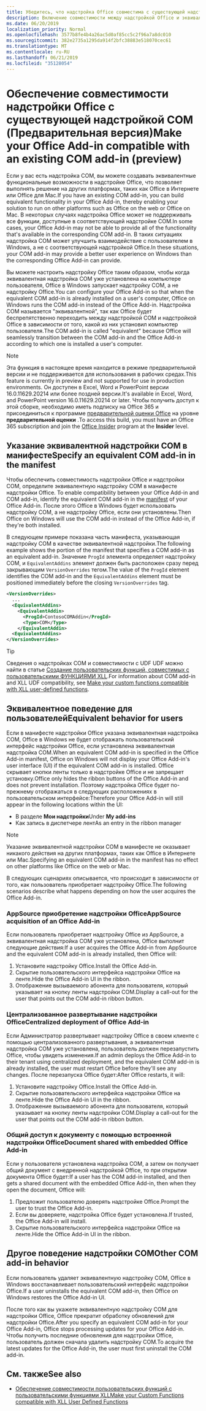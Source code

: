 ```yaml
---
title: Убедитесь, что надстройка Office совместима с существующей надстройкой COM
description: Включение совместимости между надстройкой Office и эквивалентной надстройкой COM
ms.date: 06/20/2019
localization_priority: Normal
ms.openlocfilehash: 3577b8fe4b4a26ac5d0af85cc5c2f96a7a8dc010
ms.sourcegitcommit: 382e2735a1295da914f2bfc38883e518070cec61
ms.translationtype: MT
ms.contentlocale: ru-RU
ms.lasthandoff: 06/21/2019
ms.locfileid: "35128054"
---
```

# <a name="make-your-office-add-in-compatible-with-an-existing-com-add-in-preview"></a><span data-ttu-id="82ce6-103">Обеспечение совместимости надстройки Office с существующей надстройкой COM (Предварительная версия)</span><span class="sxs-lookup"><span data-stu-id="82ce6-103">Make your Office Add-in compatible with an existing COM add-in (preview)</span></span>

<span data-ttu-id="82ce6-104">Если у вас есть надстройка COM, вы можете создавать эквивалентные функциональные возможности в надстройке Office, что позволяет выполнять решение на других платформах, таких как Office в Интернете или Office для Mac.</span><span class="sxs-lookup"><span data-stu-id="82ce6-104">If you have an existing COM add-in, you can build equivalent functionality in your Office Add-in, thereby enabling your solution to run on other platforms such as Office on the web or Office on Mac.</span></span> <span data-ttu-id="82ce6-105">В некоторых случаях надстройка Office может не поддерживать все функции, доступные в соответствующей надстройке COM.</span><span class="sxs-lookup"><span data-stu-id="82ce6-105">In some cases, your Office Add-in may not be able to provide all of the functionality that's available in the corresponding COM add-in.</span></span> <span data-ttu-id="82ce6-106">В таких ситуациях надстройка COM может улучшить взаимодействие с пользователем в Windows, а не с соответствующей надстройкой Office.</span><span class="sxs-lookup"><span data-stu-id="82ce6-106">In these situations, your COM add-in may provide a better user experience on Windows than the corresponding Office Add-in can provide.</span></span>

<span data-ttu-id="82ce6-107">Вы можете настроить надстройку Office таким образом, чтобы когда эквивалентная надстройка COM уже установлена на компьютере пользователя, Office в Windows запускает надстройку COM, а не надстройку Office.</span><span class="sxs-lookup"><span data-stu-id="82ce6-107">You can configure your Office Add-in so that when the equivalent COM add-in is already installed on a user's computer, Office on Windows runs the COM add-in instead of the Office Add-in.</span></span> <span data-ttu-id="82ce6-108">Надстройка COM называется "эквивалентной", так как Office будет беспрепятственно переходить между надстройкой COM и надстройкой Office в зависимости от того, какой из них установил компьютер пользователя.</span><span class="sxs-lookup"><span data-stu-id="82ce6-108">The COM add-in is called "equivalent" because Office will seamlessly transition between the COM add-in and the Office Add-in according to which one is installed a user's computer.</span></span>

> [!NOTE]
> <span data-ttu-id="82ce6-109">Эта функция в настоящее время находится в режиме предварительной версии и не поддерживается для использования в рабочих средах.</span><span class="sxs-lookup"><span data-stu-id="82ce6-109">This feature is currently in preview and not supported for use in production environments.</span></span> <span data-ttu-id="82ce6-110">Он доступен в Excel, Word и PowerPoint версии 16.0.11629.20214 или более поздней версии.</span><span class="sxs-lookup"><span data-stu-id="82ce6-110">It's available in Excel, Word, and PowerPoint version 16.0.11629.20214 or later.</span></span> <span data-ttu-id="82ce6-111">Чтобы получить доступ к этой сборке, необходимо иметь подписку на Office 365 и присоединиться к программе [предварительной оценки Office](https://products.office.com/office-insider) на уровне **предварительной оценки** .</span><span class="sxs-lookup"><span data-stu-id="82ce6-111">To access this build, you must have an Office 365 subscription and join the [Office Insider](https://products.office.com/office-insider) program at the **Insider** level.</span></span>

## <a name="specify-an-equivalent-com-add-in-in-the-manifest"></a><span data-ttu-id="82ce6-112">Указание эквивалентной надстройки COM в манифесте</span><span class="sxs-lookup"><span data-stu-id="82ce6-112">Specify an equivalent COM add-in in the manifest</span></span>

<span data-ttu-id="82ce6-113">Чтобы обеспечить совместимость надстройки Office и надстройки COM, определите эквивалентную надстройку COM в манифесте надстройки Office. [](add-in-manifests.md)</span><span class="sxs-lookup"><span data-stu-id="82ce6-113">To enable compatibility between your Office Add-in and COM add-in, identify the equivalent COM add-in in the [manifest](add-in-manifests.md) of your Office Add-in.</span></span> <span data-ttu-id="82ce6-114">После этого Office в Windows будет использовать надстройку COM, а не надстройку Office, если они установлены.</span><span class="sxs-lookup"><span data-stu-id="82ce6-114">Then Office on Windows will use the COM add-in instead of the Office Add-in, if they're both installed.</span></span>

<span data-ttu-id="82ce6-115">В следующем примере показана часть манифеста, указывающая надстройку COM в качестве эквивалентной надстройки.</span><span class="sxs-lookup"><span data-stu-id="82ce6-115">The following example shows the portion of the manifest that specifies a COM add-in as an equivalent add-in.</span></span> <span data-ttu-id="82ce6-116">Значение `ProgId` элемента определяет надстройку COM, и `EquivalentAddins` элемент должен быть расположен сразу перед закрывающим `VersionOverrides` тегом.</span><span class="sxs-lookup"><span data-stu-id="82ce6-116">The value of the `ProgId` element identifies the COM add-in and the `EquivalentAddins` element must be positioned immediately before the closing `VersionOverrides` tag.</span></span>

```xml
<VersionOverrides>
  ...
  <EquivalentAddins>
    <EquivalentAddin>
      <ProgId>ContosoCOMAddin</ProgId>
      <Type>COM</Type>
    </EquivalentAddin>
  <EquivalentAddins>
</VersionOverrides>
```

> [!TIP]
> <span data-ttu-id="82ce6-117">Сведения о надстройках COM и совместимости с UDF UDF можно найти в статье [Создание пользовательских функций, совместимых с пользовательскими ФУНКЦИЯМИ XLL](../excel/make-custom-functions-compatible-with-xll-udf.md).</span><span class="sxs-lookup"><span data-stu-id="82ce6-117">For information about COM add-in and XLL UDF compatibility, see [Make your custom functions compatible with XLL user-defined functions](../excel/make-custom-functions-compatible-with-xll-udf.md).</span></span>

## <a name="equivalent-behavior-for-users"></a><span data-ttu-id="82ce6-118">Эквивалентное поведение для пользователей</span><span class="sxs-lookup"><span data-stu-id="82ce6-118">Equivalent behavior for users</span></span>

<span data-ttu-id="82ce6-119">Если в манифесте надстройки Office указана эквивалентная надстройка COM, Office в Windows не будет отображать пользовательский интерфейс надстройки Office, если установлена эквивалентная надстройка COM.</span><span class="sxs-lookup"><span data-stu-id="82ce6-119">When an equivalent COM add-in is specified in the Office Add-in manifest, Office on Windows will not display your Office Add-in's user interface (UI) if the equivalent COM add-in is installed.</span></span> <span data-ttu-id="82ce6-120">Office скрывает кнопки ленты только в надстройке Office и не запрещает установку.</span><span class="sxs-lookup"><span data-stu-id="82ce6-120">Office only hides the ribbon buttons of the Office Add-in and does not prevent installation.</span></span> <span data-ttu-id="82ce6-121">Поэтому надстройка Office будет по-прежнему отображаться в следующих расположениях в пользовательском интерфейсе:</span><span class="sxs-lookup"><span data-stu-id="82ce6-121">Therefore your Office Add-in will still appear in the following locations within the UI:</span></span>

- <span data-ttu-id="82ce6-122">В разделе **Мои надстройки**</span><span class="sxs-lookup"><span data-stu-id="82ce6-122">Under **My add-ins**</span></span>
- <span data-ttu-id="82ce6-123">Как запись в диспетчере лент</span><span class="sxs-lookup"><span data-stu-id="82ce6-123">As an entry in the ribbon manager</span></span>

> [!NOTE]
> <span data-ttu-id="82ce6-124">Указание эквивалентной надстройки COM в манифесте не оказывает никакого действия на других платформах, таких как Office в Интернете или Mac.</span><span class="sxs-lookup"><span data-stu-id="82ce6-124">Specifying an equivalent COM add-in in the manifest has no effect on other platforms like Office on the web or Mac.</span></span>

<span data-ttu-id="82ce6-125">В следующих сценариях описывается, что происходит в зависимости от того, как пользователь приобретает надстройку Office.</span><span class="sxs-lookup"><span data-stu-id="82ce6-125">The following scenarios describe what happens depending on how the user acquires the Office Add-in.</span></span>

### <a name="appsource-acquisition-of-an-office-add-in"></a><span data-ttu-id="82ce6-126">AppSource приобретение надстройки Office</span><span class="sxs-lookup"><span data-stu-id="82ce6-126">AppSource acquisition of an Office Add-in</span></span>

<span data-ttu-id="82ce6-127">Если пользователь приобретает надстройку Office из AppSource, а эквивалентная надстройка COM уже установлена, Office выполнит следующие действия:</span><span class="sxs-lookup"><span data-stu-id="82ce6-127">If a user acquires the Office Add-in from AppSource and the equivalent COM add-in is already installed, then Office will:</span></span>

1. <span data-ttu-id="82ce6-128">Установите надстройку Office.</span><span class="sxs-lookup"><span data-stu-id="82ce6-128">Install the Office Add-in.</span></span>
2. <span data-ttu-id="82ce6-129">Скрытие пользовательского интерфейса надстройки Office на ленте.</span><span class="sxs-lookup"><span data-stu-id="82ce6-129">Hide the Office Add-in UI in the ribbon.</span></span>
3. <span data-ttu-id="82ce6-130">Отображение вызываемого абонента для пользователя, который указывает на кнопку ленты надстройки COM.</span><span class="sxs-lookup"><span data-stu-id="82ce6-130">Display a call-out for the user that points out the COM add-in ribbon button.</span></span>

### <a name="centralized-deployment-of-office-add-in"></a><span data-ttu-id="82ce6-131">Централизованное развертывание надстройки Office</span><span class="sxs-lookup"><span data-stu-id="82ce6-131">Centralized deployment of Office Add-in</span></span>

<span data-ttu-id="82ce6-132">Если Администратор развертывает надстройку Office в своем клиенте с помощью централизованного развертывания, а эквивалентная надстройка COM уже установлена, пользователь должен перезапустить Office, чтобы увидеть изменения.</span><span class="sxs-lookup"><span data-stu-id="82ce6-132">If an admin deploys the Office Add-in to their tenant using centralized deployment, and the equivalent COM add-in is already installed, the user must restart Office before they'll see any changes.</span></span> <span data-ttu-id="82ce6-133">После перезапуска Office будет:</span><span class="sxs-lookup"><span data-stu-id="82ce6-133">After Office restarts, it will:</span></span>

1. <span data-ttu-id="82ce6-134">Установите надстройку Office.</span><span class="sxs-lookup"><span data-stu-id="82ce6-134">Install the Office Add-in.</span></span>
2. <span data-ttu-id="82ce6-135">Скрытие пользовательского интерфейса надстройки Office на ленте.</span><span class="sxs-lookup"><span data-stu-id="82ce6-135">Hide the Office Add-in UI in the ribbon.</span></span>
3. <span data-ttu-id="82ce6-136">Отображение вызываемого абонента для пользователя, который указывает на кнопку ленты надстройки COM.</span><span class="sxs-lookup"><span data-stu-id="82ce6-136">Display a call-out for the user that points out the COM add-in ribbon button.</span></span>

### <a name="document-shared-with-embedded-office-add-in"></a><span data-ttu-id="82ce6-137">Общий доступ к документу с помощью встроенной надстройки Office</span><span class="sxs-lookup"><span data-stu-id="82ce6-137">Document shared with embedded Office Add-in</span></span>

<span data-ttu-id="82ce6-138">Если у пользователя установлена надстройка COM, а затем он получает общий документ с внедренной надстройкой Office, то при открытии документа Office будет:</span><span class="sxs-lookup"><span data-stu-id="82ce6-138">If a user has the COM add-in installed, and then gets a shared document with the embedded Office Add-in, then when they open the document, Office will:</span></span>

1. <span data-ttu-id="82ce6-139">Предложит пользователю доверять надстройке Office.</span><span class="sxs-lookup"><span data-stu-id="82ce6-139">Prompt the user to trust the Office Add-in.</span></span>
2. <span data-ttu-id="82ce6-140">Если вы доверяете, надстройка Office будет установлена.</span><span class="sxs-lookup"><span data-stu-id="82ce6-140">If trusted, the Office Add-in will install.</span></span>
3. <span data-ttu-id="82ce6-141">Скрытие пользовательского интерфейса надстройки Office на ленте.</span><span class="sxs-lookup"><span data-stu-id="82ce6-141">Hide the Office Add-in UI in the ribbon.</span></span>

## <a name="other-com-add-in-behavior"></a><span data-ttu-id="82ce6-142">Другое поведение надстройки COM</span><span class="sxs-lookup"><span data-stu-id="82ce6-142">Other COM add-in behavior</span></span>

<span data-ttu-id="82ce6-143">Если пользователь удаляет эквивалентную надстройку COM, Office в Windows восстанавливает пользовательский интерфейс надстройки Office.</span><span class="sxs-lookup"><span data-stu-id="82ce6-143">If a user uninstalls the equivalent COM add-in, then Office on Windows restores the Office Add-in UI.</span></span>

<span data-ttu-id="82ce6-144">После того как вы укажете эквивалентную надстройку COM для надстройки Office, Office прекратит обработку обновлений для надстройки Office.</span><span class="sxs-lookup"><span data-stu-id="82ce6-144">After you specify an equivalent COM add-in for your Office Add-in, Office stops processing updates for your Office Add-in.</span></span> <span data-ttu-id="82ce6-145">Чтобы получить последние обновления для надстройки Office, пользователь должен сначала удалить надстройку COM.</span><span class="sxs-lookup"><span data-stu-id="82ce6-145">To acquire the latest updates for the Office Add-in, the user must first uninstall the COM add-in.</span></span>

## <a name="see-also"></a><span data-ttu-id="82ce6-146">См. также</span><span class="sxs-lookup"><span data-stu-id="82ce6-146">See also</span></span>

- [<span data-ttu-id="82ce6-147">Обеспечение совместимости пользовательских функций с пользовательскими функциями XLL</span><span class="sxs-lookup"><span data-stu-id="82ce6-147">Make your Custom Functions compatible with XLL User Defined Functions</span></span>](../excel/make-custom-functions-compatible-with-xll-udf.md)
